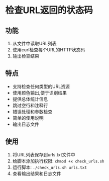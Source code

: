 # 检查URL返回的状态码

## 功能
1. 从文件中读取URL列表
2. 使用curl检查每个URL的HTTP状态码
3. 输出检查结果

## 特点
- 支持检查任何类型的URL资源
- 使用颜色输出,便于识别结果
- 提供总体统计信息
- 跳过空行和注释行
- 错误处理和参数检查
- 简单的使用说明
- 输出日志文件


## 使用
1. 将URL列表保存到urls.txt文件中
2. 给脚本添加执行权限: `chmod +x check_urls.sh`
3. 运行脚本: `./check_urls.sh urls.txt`
4. 查看输出结果和日志文件
